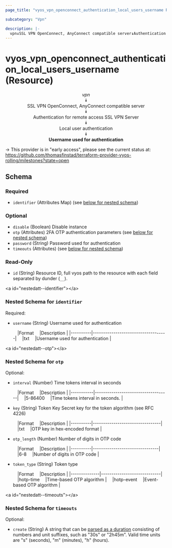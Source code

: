 ```yaml
---
page_title: "vyos_vpn_openconnect_authentication_local_users_username Resource - vyos"

subcategory: "Vpn"

description: |- 
  vpn⯯SSL VPN OpenConnect, AnyConnect compatible server⯯Authentication for remote access SSL VPN Server⯯Local user authentication⯯Username used for authentication
---
```


# vyos_vpn_openconnect_authentication_local_users_username (Resource)
<center>

*vpn*  
⯯  
SSL VPN OpenConnect, AnyConnect compatible server  
⯯  
Authentication for remote access SSL VPN Server  
⯯  
Local user authentication  
⯯  
**Username used for authentication**


</center>

-> This provider is in "early access", please see the current status at: https://github.com/thomasfinstad/terraform-provider-vyos-rolling/milestones?state=open

## Schema

### Required

- `identifier` (Attributes Map) (see [below for nested schema](#nestedatt--identifier))

### Optional

- `disable` (Boolean) Disable instance
- `otp` (Attributes) 2FA OTP authentication parameters (see [below for nested schema](#nestedatt--otp))
- `password` (String) Password used for authentication
- `timeouts` (Attributes) (see [below for nested schema](#nestedatt--timeouts))

### Read-Only

- `id` (String) Resource ID, full vyos path to the resource with each field separated by dunder (`__`).

&lt;a id=&#34;nestedatt--identifier&#34;&gt;&lt;/a&gt;
### Nested Schema for `identifier`

Required:

- `username` (String) Username used for authentication

    &emsp;|Format  &emsp;|Description                       |
    |----------|------------------------------------|
    &emsp;|txt     &emsp;|Username used for authentication  |


&lt;a id=&#34;nestedatt--otp&#34;&gt;&lt;/a&gt;
### Nested Schema for `otp`

Optional:

- `interval` (Number) Time tokens interval in seconds

    &emsp;|Format   &emsp;|Description                       |
    |-----------|------------------------------------|
    &emsp;|5-86400  &emsp;|Time tokens interval in seconds.  |
- `key` (String) Token Key Secret key for the token algorithm (see RFC 4226)

    &emsp;|Format  &emsp;|Description                    |
    |----------|---------------------------------|
    &emsp;|txt     &emsp;|OTP key in hex-encoded format  |
- `otp_length` (Number) Number of digits in OTP code

    &emsp;|Format  &emsp;|Description                   |
    |----------|--------------------------------|
    &emsp;|6-8     &emsp;|Number of digits in OTP code  |
- `token_type` (String) Token type

    &emsp;|Format      &emsp;|Description                |
    |--------------|-----------------------------|
    &emsp;|hotp-time   &emsp;|Time-based OTP algorithm   |
    &emsp;|hotp-event  &emsp;|Event-based OTP algorithm  |


&lt;a id=&#34;nestedatt--timeouts&#34;&gt;&lt;/a&gt;
### Nested Schema for `timeouts`

Optional:

- `create` (String) A string that can be [parsed as a duration](https://pkg.go.dev/time#ParseDuration) consisting of numbers and unit suffixes, such as &#34;30s&#34; or &#34;2h45m&#34;. Valid time units are &#34;s&#34; (seconds), &#34;m&#34; (minutes), &#34;h&#34; (hours).  
